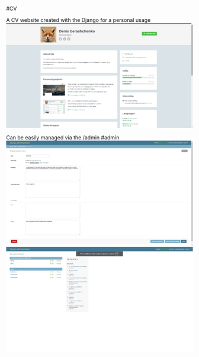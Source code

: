 #CV

A CV website created with the Django for a personal usage
[![alt text](https://github.com/Denis-Gerashchenko/CV/blob/master/Screenshot_8.png "index")](https://ggdit.online)

Can be easily managed via the /admin
#admin
[![alt text](https://github.com/Denis-Gerashchenko/CV/blob/master/Screenshot_4.png "/admin")](https://ggdit.online)
[![alt text](https://github.com/Denis-Gerashchenko/CV/blob/master/Screenshot_5.png "/admin")](https://ggdit.online)

